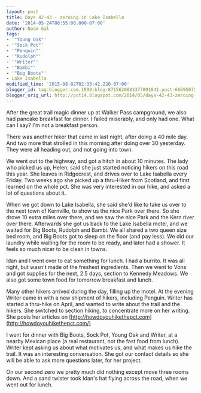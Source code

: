 ```yaml
---
layout: post
title: Days 42-43 - zeroing in Lake Isabella 
date: '2014-05-24T08:55:00.000-07:00'
author: Noam Gal
tags:
- '"Young Oak"'
- '"Sock Pot"'
- '"Penguin"'
- '"Rudolph"'
- '"Writer"'
- '"Bambi"'
- '"Big Boots"'
- Lake Isabella
modified_time: '2015-08-02T02:33:42.220-07:00'
blogger_id: tag:blogger.com,1999:blog-8715620883377891841.post-6669507562729155565
blogger_orig_url: http://pct14.blogspot.com/2014/05/days-42-43-zeroing-in-lake-isabella.html
---
```


After the great trail magic dinner up at Walker Pass campground, we also had pancake breakfast for dinner. I failed miserably, and only had one. What can I say? I'm not a breakfast person.

There was another hiker that came in last night, after doing a 40 mile day. And two more that strolled in this morning after doing over 30 yesterday. They were all heading out, and not going into town.

We went out to the highway, and got a hitch in about 10 minutes. The lady who picked us up, Helen, said she just started noticing hikers on this road this year. She leaves in Ridgecrest, and drives over to Lake Isabella every Friday. Two weeks ago she picked up a thru-Hiker from Scotland, and first learned on the whole pct. She was very interested in our hike, and asked a lot of questions about it.

When we got down to Lake Isabella, she said she'd like to take us over to the next town of Kernville, to show us the nice Park over there. So she drove 10 extra miles over there, and we saw the nice Park and the Kern river over there. Afterwards she got us back to the Lake Isabella motel, and we waited for Big Boots, Rudolph and Bambi. We all shared a two queen size bed room, and Big Boots got to sleep on the floor (and pay less). We did our laundry while waiting for the room to be ready, and later had a shower. It feels so much nicer to be clean in towns.

Idan and I went over to eat something for lunch. I had a burrito. It was all right, but wasn't made of the freshest ingredients. Then we went to Vons and got supplies for the next, 2.5 days, section to Kennedy Meadows. We also got some town food for tomorrow breakfast and lunch.

Many other hikers arrived during the day, filling up the motel. At the evening Writer came in with a new shipment of hikers, including Penguin. Writer has started a thru-hike on April, and wanted to write about the trail and the hikers. She switched to section hiking, to concentrate more on her writing. She posts her articles on [http://howdoyouhikethepct.com](http://howdoyouhikethepct.com/)

I went for dinner with Big Boots, Sock Pot, Young Oak and Writer, at a nearby Mexican place (a real restaurant, not the fast food from lunch). Writer kept asking us about what motivates us, and what makes us hike the trail. It was an interesting conversation. She got our contact details so she will be able to ask more questions later, for her project.

On our second zero we pretty much did nothing except move three rooms down. And a sand twister took Idan's hat flying across the road, when we went out for lunch.
